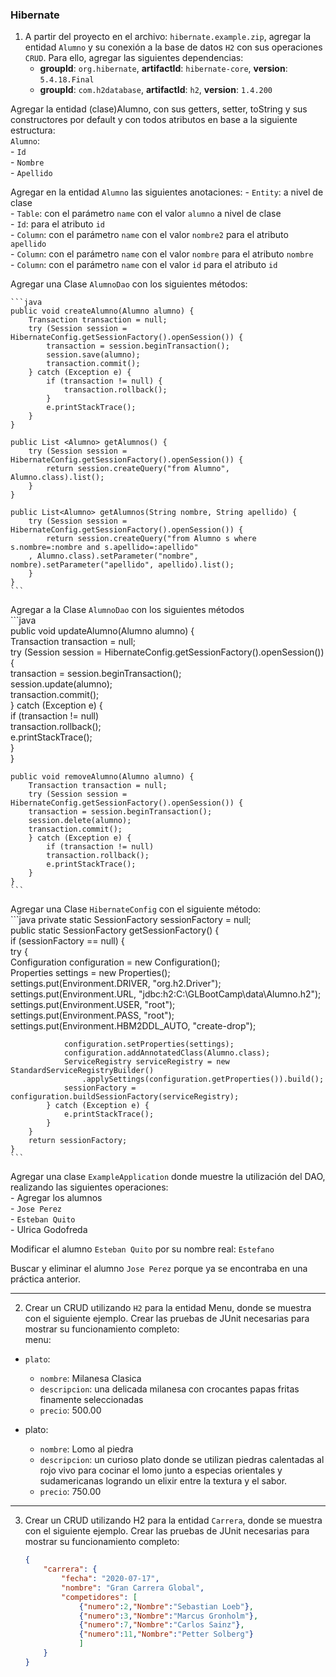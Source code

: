 ### Hibernate  
  
1. A partir del proyecto en el archivo: `hibernate.example.zip`, agregar la entidad `Alumno` y su conexión a la base de datos `H2` con sus operaciones `CRUD`. Para ello, agregar las siguientes dependencias:  
	- **groupId**: `org.hibernate`, **artifactId**: `hibernate-core`, **version**: `5.4.18.Final`  
	- **groupId**: `com.h2database`, **artifactId**: `h2`, **version**: `1.4.200`  
  
Agregar la entidad (clase)Alumno, con sus getters, setter, toString y sus constructores por default y con todos atributos en base a la siguiente estructura:  
	`Alumno`:  
	- `Id`  
	- `Nombre`  
	- `Apellido`  

Agregar en la entidad `Alumno` las siguientes anotaciones:
	- `Entity`: a nivel de clase  
	- `Table`: con el parámetro `name` con el valor `alumno` a nivel de clase  
	- `Id`: para el atributo `id`  
	- `Column`: con el parámetro `name` con el valor `nombre2` para el atributo `apellido`  
	- `Column`: con el parámetro `name` con el valor `nombre` para el atributo `nombre`  
	- `Column`: con el parámetro `name` con el valor `id` para el atributo `id`  
  
Agregar una Clase `AlumnoDao` con los siguientes métodos:  

	```java  
	public void createAlumno(Alumno alumno) {  
		Transaction transaction = null;  
		try (Session session = HibernateConfig.getSessionFactory().openSession()) {  
			transaction = session.beginTransaction();  
			session.save(alumno);  
			transaction.commit();  
		} catch (Exception e) {  
			if (transaction != null) {  
				transaction.rollback();  
			}  
			e.printStackTrace();  
		}  
	}  
  
	public List <Alumno> getAlumnos() {  
		try (Session session = HibernateConfig.getSessionFactory().openSession()) {  
			return session.createQuery("from Alumno", Alumno.class).list();  
		}  
	}  
  
	public List<Alumno> getAlumnos(String nombre, String apellido) {  
		try (Session session = HibernateConfig.getSessionFactory().openSession()) {  
			return session.createQuery("from Alumno s where s.nombre=:nombre and s.apellido=:apellido"  
		, Alumno.class).setParameter("nombre", nombre).setParameter("apellido", apellido).list();  
		}  
	}  
	```
  
Agregar a la Clase `AlumnoDao` con los siguientes métodos  
	```java  
	public void updateAlumno(Alumno alumno) {  
		Transaction transaction = null;  
		try (Session session = HibernateConfig.getSessionFactory().openSession()) {  
		transaction = session.beginTransaction();  
		session.update(alumno);  
		transaction.commit();  
		} catch (Exception e) {  
		if (transaction != null)  
			transaction.rollback();  
			e.printStackTrace();  
		}  
	}  
  
	public void removeAlumno(Alumno alumno) {  
		Transaction transaction = null;  
		try (Session session = HibernateConfig.getSessionFactory().openSession()) {  
		transaction = session.beginTransaction();  
		session.delete(alumno);  
		transaction.commit();  
		} catch (Exception e) {  
			if (transaction != null)  
			transaction.rollback();   
			e.printStackTrace();    
		}  
	}  
	```  
  
Agregar una Clase `HibernateConfig` con el siguiente método:  
	```java
	private static SessionFactory sessionFactory = null;  
	public static SessionFactory getSessionFactory() {  
		if (sessionFactory == null) {  
			try {  
				Configuration configuration = new Configuration();  
				Properties settings = new Properties();  
				settings.put(Environment.DRIVER, "org.h2.Driver");  
				settings.put(Environment.URL, "jdbc:h2:C:\\GLBootCamp\\data\\Alumno.h2");  
				settings.put(Environment.USER, "root");  
				settings.put(Environment.PASS, "root");  
				settings.put(Environment.HBM2DDL_AUTO, "create-drop");  
	  
				configuration.setProperties(settings);  
				configuration.addAnnotatedClass(Alumno.class);  
				ServiceRegistry serviceRegistry = new StandardServiceRegistryBuilder()  
					.applySettings(configuration.getProperties()).build();  
				sessionFactory = configuration.buildSessionFactory(serviceRegistry);  
			} catch (Exception e) {  
				e.printStackTrace();  
			}  
		}  
		return sessionFactory;  
	}  
	```
  
Agregar una clase `ExampleApplication` donde muestre la utilización del DAO, realizando las siguientes operaciones:  
	- Agregar los alumnos  
		- `Jose Perez`  
		- `Esteban Quito`  
	- Ulrica Godofreda  
  
Modificar el alumno `Esteban Quito` por su nombre real: `Estefano`  
  
Buscar y eliminar el alumno `Jose Perez` porque ya se encontraba en una práctica anterior.  
    
---
2. Crear un CRUD utilizando `H2` para la entidad Menu, donde se muestra con el siguiente ejemplo. Crear las pruebas de JUnit necesarias para mostrar su funcionamiento completo:  
menu:  
- `plato`:
	- `nombre`: Milanesa Clasica  
	- `descripcion`: una delicada milanesa con crocantes papas fritas finamente seleccionadas  
	- `precio`: 500.00  
  
- plato:  
	- `nombre`: Lomo al piedra  
	- `descripcion`: un curioso plato donde se utilizan piedras calentadas al rojo vivo para cocinar el lomo junto a especias orientales y sudamericanas logrando un elixir entre la textura y el sabor.  
	- `precio`: 750.00  
  
---
3. Crear un CRUD utilizando H2 para la entidad `Carrera`, donde se muestra con el siguiente ejemplo. Crear las pruebas de JUnit necesarias para mostrar su funcionamiento completo:  
	```json
	{
		"carrera": {
			"fecha": "2020-07-17",
			"nombre": "Gran Carrera Global",
			"competidores": [
				{"numero":2,"Nombre":"Sebastian Loeb"},
				{"numero":3,"Nombre":"Marcus Gronholm"},
				{"numero":7,"Nombre":"Carlos Sainz"},
				{"numero":11,"Nombre":"Petter Solberg"}
				]
		}
	}
	```
